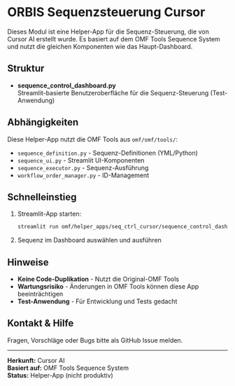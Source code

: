 # ORBIS Sequenzsteuerung Cursor

Dieses Modul ist eine Helper-App für die Sequenz-Steuerung, die von Cursor AI erstellt wurde.
Es basiert auf dem OMF Tools Sequence System und nutzt die gleichen Komponenten wie das Haupt-Dashboard.

## Struktur

- **sequence_control_dashboard.py**  
  Streamlit-basierte Benutzeroberfläche für die Sequenz-Steuerung (Test-Anwendung)

## Abhängigkeiten

Diese Helper-App nutzt die OMF Tools aus `omf/omf/tools/`:
- `sequence_definition.py` - Sequenz-Definitionen (YML/Python)
- `sequence_ui.py` - Streamlit UI-Komponenten
- `sequence_executor.py` - Sequenz-Ausführung
- `workflow_order_manager.py` - ID-Management

## Schnelleinstieg

1. Streamlit-App starten:
    ```bash
    streamlit run omf/helper_apps/seq_ctrl_cursor/sequence_control_dashboard.py
    ```
2. Sequenz im Dashboard auswählen und ausführen

## Hinweise

- **Keine Code-Duplikation** - Nutzt die Original-OMF Tools
- **Wartungsrisiko** - Änderungen in OMF Tools können diese App beeinträchtigen
- **Test-Anwendung** - Für Entwicklung und Tests gedacht

## Kontakt & Hilfe

Fragen, Vorschläge oder Bugs bitte als GitHub Issue melden.

---

**Herkunft:** Cursor AI  
**Basiert auf:** OMF Tools Sequence System  
**Status:** Helper-App (nicht produktiv)
